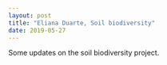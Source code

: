 ```yaml
---
layout: post
title: "Eliana Duarte, Soil biodiversity"
date: 2019-05-27
---
```


Some updates on the soil biodiversity project.